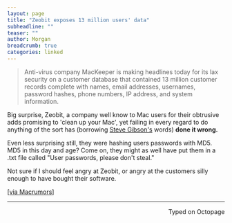 ```yaml
---
layout: page
title: "Zeobit exposes 13 million users' data"
subheadline: ""
teaser: ""
author: Morgan
breadcrumb: true
categories: linked
---
```


> Anti-virus company MacKeeper is making headlines today for its lax security on a customer database that contained 13 million customer records complete with names, email addresses, usernames, password hashes, phone numbers, IP address, and system information.

Big surprise, Zeobit, a company well know to Mac users for their obtrusive adds promising to 'clean up your Mac', yet failing in every regard to do anything of the sort has (borrowing [Steve Gibson's](https://youtube.com/watch?v=PfCuL8I7onU) words) **done it wrong.**

Even less surprising still, they were hashing users passwords with MD5. MD5 in this day and age? Come on, they might as well have put them in a .txt file called "User passwords, please don't steal."

Not sure if I should feel angry at Zeobit, or angry at the customers silly enough to have bought their software.

[[via Macrumors](http://www.macrumors.com/2015/12/14/mackeeper-data-leak/)]

---
<p align="right">Typed on Octopage</p>
